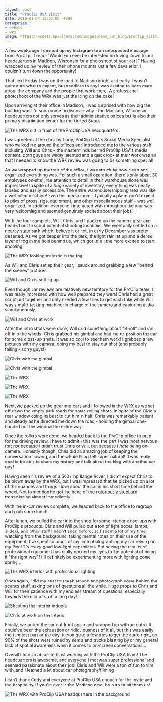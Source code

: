 ```yaml
---
layout: post
title: "ProClip USA Visit"
date: 2019-01-04 12:00:00 -0500
categories:
- events
- wrx
image: https://assets.bpwalters.com/images/bens_car_blog/proclip_visit/proclip_front.jpg
---
```


<span class="is-first-letter">A</span> few weeks ago I opened up my Instagram to an unexpected message from ProClip. It read: "Would you ever be interested in driving down to our headquarters in Madison, Wisconsin for a photoshoot of your car?" Having wrapped up my [review of their phone mounts](/proclip-phone-mount-review) just a few days prior, I couldn't turn down the opportunity! 

That next Friday I was on the road to Madison bright and early. I wasn't quite sure what to expect, but needless to say I was excited to learn more about the company and the people that work there. A professional photoshoot of the WRX was just the icing on the cake!

Upon arriving at their office in Madison, I was surprised with how big the building was! I'd soon come to discover why - the Madison, Wisconsin headquarters not only serves as their administrative offices but is also their primary distribution center for the United States.

![The WRX out in front of the ProClip USA headquarters](https://assets.bpwalters.com/images/bens_car_blog/proclip_visit/proclip_entrance.jpg)

I was greeted at the door by Cody, ProClip USA's Social Media Specialist, who walked me around the offices and introduced me to the various staff including Will and Chris - the masterminds behind ProClip USA's media content. Both guys are wildly talented and a quick look at their work was all that I needed to know the WRX review was going to be something special!

As we wrapped up the tour of the office, I was struck by how clean and organized everything was. For such a small operation (there's only about 30 employees on-site), the attention to detail in their warehouse alone was impressive! In spite of a *huge* variety of inventory, everything was neatly labeled and easily accessible. The entire warehouse/shipping area was like a well oiled machine! Even the media room - typically a place you'd expect to piles of props, rigs, equipment, and other miscellaneous stuff - was well organized. In addition, everyone I interacted with throughout the tour was very welcoming and seemed genuinely excited about their jobs!

With the tour complete, Will, Chris, and I packed up the camera gear and headed out to scout potential shooting locations. We eventually settled on a nearby state park which, believe it or not, in early December was pretty deserted. As we got deeper into the park, the light rain let up and a dense layer of fog in the field behind us, which got us all the more excited to start shooting!

![The WRX looking majestic in the fog](https://assets.bpwalters.com/images/bens_car_blog/proclip_visit/outdoor_shoot_4.jpg)

As Will and Chris set up their gear, I snuck around grabbing a few "behind the scenes" pictures.

![Will and Chris setting up](https://assets.bpwalters.com/images/bens_car_blog/proclip_visit/outdoor_shoot_5.jpg)

Even though car reviews are relatively new territory for the ProClip team, I was really impressed with how well prepared they were! Chris had a great script put together and only needed a few tries to get each take while Will was a multi-tasking machine; in charge of the camera and capturing audio simultaneously.

![Will and Chris at work](https://assets.bpwalters.com/images/bens_car_blog/proclip_visit/outdoor_shoot_2.jpg)

After the intro shots were done, Will said something about "B-roll" and ran off into the woods. Chris grabbed his gimbal and had me re-position the car for some close-up shots. It was so cool to see them work! I grabbed a few pictures with my camera, doing my best to stay out shot (and probably failing - sorry guys!)

![Chris with the gimbal](https://assets.bpwalters.com/images/bens_car_blog/proclip_visit/outdoor_shoot_3.jpg)

![Chris with the gimbal](https://assets.bpwalters.com/images/bens_car_blog/proclip_visit/outdoor_shoot_1.jpg)

![The WRX](https://assets.bpwalters.com/images/bens_car_blog/proclip_visit/outdoor_shot_1.jpg)

![The WRX](https://assets.bpwalters.com/images/bens_car_blog/proclip_visit/outdoor_shot_2.jpg)

![The WRX](https://assets.bpwalters.com/images/bens_car_blog/proclip_visit/outdoor_shot_3.jpg)

Next, we packed up the gear and cars and I followed in the WRX as we set off down the empty park roads for some rolling shots. In spite of the Civic's rear window doing its best to cut him in half, Chris was remarkably patient and steady as he directed me down the road - holding the gimbal one-handed out the window the entire way!

Once the rollers were done, we headed back to the ProClip office to prep for the driving review. I have to admit - this was the part I was most nervous for; not because I didn't trust Chris or Will, but because I *hate* being on-camera. Honestly though, Chris did an amazing job of keeping the conversation flowing, and the whole thing felt super natural! It was really cool to be able to share my history and talk about the blog with another car guy!

Having seen his review of a 500+ hp Range Rover, I didn't expect Chris to be blown away by the WRX, but I was impressed that he picked up on a lot of the nuances and things I love about the car in his short time behind the wheel. Not to mention he got the hang of the [notoriously stubborn](/taking-delivery-of-my-wrx) transmission almost immediately!

With the in-car review complete, we headed back to the office to regroup and grab some lunch.

After lunch, we pulled the car into the shop for some interior close-ups with ProClip's products. Chris and Will pulled out a ton of light boxes, lamps, sliders, and other stuff I hadn't seen before, so I spent a lot of my time watching from the background, taking mental notes on their use of the equipment. I've spent so much of my time photographing my car relying on my Pixel 2's crazy good low-light capabilities. But seeing the results of professional equipment has really opened my eyes to the potential of doing it "the right way"! I'll definitely be experimenting more with lighting come spring...

![The WRX interior with professional lighting](https://assets.bpwalters.com/images/bens_car_blog/proclip_visit/interior_shot.jpg)

Once again, I did my best to sneak around and photograph some behind the scenes stuff, asking tons of questions all the while. Huge props to Chris and Will for their patience with my endless stream of questions, especially towards the end of such a long day!

![Shooting the interior indoors](https://assets.bpwalters.com/images/bens_car_blog/proclip_visit/indoor_shoot_1.jpg)

![Chris at work on the interior](https://assets.bpwalters.com/images/bens_car_blog/proclip_visit/indoor_shoot_2.jpg)

Finally, we pulled the car out front again and wrapped up with an outro. It could've been the exhaustion or ridiculousness of it all, but this was easily the funniest part of the day. It took quite a few tries to get the outro right, as 90% of the shots were ruined by semis and trucks blasting by or my general lack of spatial awareness when it comes to on-screen conversations...

Overall I had an absolute blast working with the ProClip USA team! The headquarters is awesome, and everyone I met was super professional and seemed passionate about their job! Chris and Will were a ton of fun to film with, and I learned a lot about car photography/filming!

I can't thank Cody and everyone at ProClip USA enough for the invite and the hospitality. If you're ever in the Madison area, be sure to hit them up!

![The WRX with ProClip USA headquarters in the background](https://assets.bpwalters.com/images/bens_car_blog/proclip_visit/proclip_front.jpg)